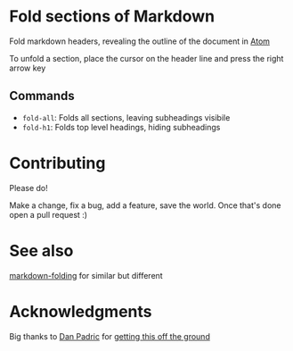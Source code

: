 # Fold sections of Markdown
Fold markdown headers, revealing the outline of the document in [Atom](https://atom.io/packages/markdown-fold)

To unfold a section, place the cursor on the header line and press the right arrow key

## Commands
- `fold-all`: Folds all sections, leaving subheadings visibile
- `fold-h1`: Folds top level headings, hiding subheadings

# Contributing
Please do!

Make a change, fix a bug, add a feature, save the world. Once that's done open a pull request :)

# See also
[markdown-folding](https://atom.io/packages/markdown-folding) for similar but different

# Acknowledgments
Big thanks to [Dan Padric](https://discuss.atom.io/u/danPadric) for [getting this off the ground](https://discuss.atom.io/t/non-indentation-based-text-editor-line-folding/48157)
